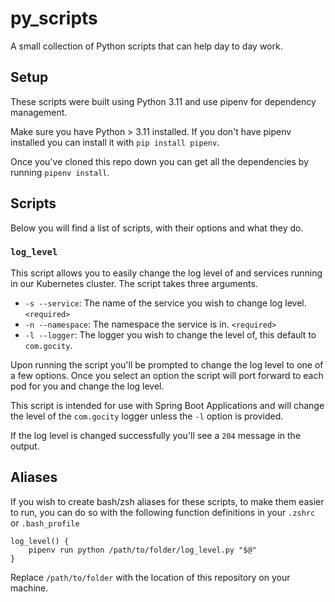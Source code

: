 # py_scripts
A small collection of Python scripts that can help day to day work.

## Setup
These scripts were built using Python 3.11 and use pipenv for dependency management. 

Make sure you have Python > 3.11 installed. If you don't have pipenv installed you can install it with `pip install pipenv`.

Once you've cloned this repo down you can get all the dependencies by running `pipenv install`.

## Scripts
Below you will find a list of scripts, with their options and what they do.

### `log_level`
This script allows you to easily change the log level of and services running in our Kubernetes cluster. The script takes three arguments.

- `-s --service`: The name of the service you wish to change log level. `<required>`
- `-n --namespace`: The namespace the service is in. `<required>`
- `-l --logger`: The logger you wish to change the level of, this default to `com.gocity`.

Upon running the script you'll be prompted to change the log level to one of a few options. Once you select an option the script will port forward to each pod for you and change the log level.

This script is intended for use with Spring Boot Applications and will change the level of the `com.gocity` logger unless the `-l` option is provided.

If the log level is changed successfully you'll see a `204` message in the output.

## Aliases
If you wish to create bash/zsh aliases for these scripts, to make them easier to run, you can do so with the following function definitions in your `.zshrc` or `.bash_profile`

```
log_level() {
    pipenv run python /path/to/folder/log_level.py "$@"
}
```

Replace `/path/to/folder` with the location of this repository on your machine.
